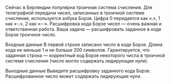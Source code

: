 Сейчас в Берляндии популярна троичная система счисления. Для телеграфной передачи чисел, записанных в троичной системе счисления, используется азбука Борзе. Цифра 0 передается как «.», 1 как «-.», 2 как «--». Расшифровка кода Борзе чисел — очень важная и ответственная работа. Ваша задача — расшифровать заданное в коде Борзе троичное число.

Входные данные
В первой строке записано число в коде Борзе. Длина кода не меньше 1 и не больше 200 символов. Гарантируется, что заданная строка — корректный код Борзе некоторого числа в троичной системе счисления (число могло содержать лидирующие нули).

Выходные данные
Выведите расшифровку заданного кода Борзе. Расшифрованное число может содержать лидирующие нули.
